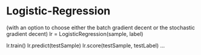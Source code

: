 # Logistic-Regression
(with an option to choose either the batch gradient decent or the stochastic gradient decent)
lr = LogisticRegression(sample, label)

lr.train()
lr.predict(testSample)
lr.score(testSample, testLabel)
...
